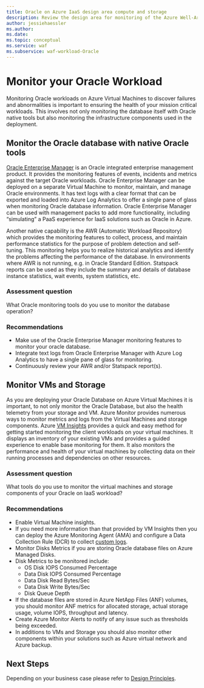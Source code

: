 ```yaml
---
title: Oracle on Azure IaaS design area compute and storage
description: Review the design area for monitoring of the Azure Well-Architected Framework. See how to apply these principles to Oracle on Azure IaaS workloads.
author: jessiehaessler
ms.author: 
ms.date: 
ms.topic: conceptual
ms.service: waf
ms.subservice: waf-workload-Oracle
---
```


# Monitor your Oracle Workload
Monitoring Oracle workloads on Azure Virtual Machines to discover failures and abnormalities is important to ensuring the health of your mission critical workloads. This involves not only monitoring the database itself with Oracle native tools but also monitoring the infrastructure components used in the deployment.

## Monitor the Oracle database with native Oracle tools
[Oracle Enterprise Manager](https://docs.oracle.com/en/enterprise-manager) is an Oracle integrated enterprise management product. It provides the monitoring features of events, incidents and metrics against the target Oracle workloads. Oracle Enterprise Manager can be deployed on a separate Virtual Machine to monitor, maintain, and manage Oracle environments. It has text logs with a clear format that can be exported and loaded into Azure Log Analytics to offer a single pane of glass when monitoring Oracle database information. Oracle Enterprise Manager can be used with management packs to add more functionality, including “simulating” a PaaS experience for IaaS solutions such as Oracle in Azure. 

Another native capability is the AWR (Automatic Workload Repository) which provides the monitoring features to collect, process, and maintain performance statistics for the purpose of problem detection and self-tuning. This monitoring helps you to realize historical analytics and identify the problems affecting the performance of the database. In environments where AWR is not running, e.g. in Oracle Standard Edition. Statspack reports can be used as they include the summary and details of database instance statistics, wait events, system statistics, etc.

### Assessment question
What Oracle monitoring tools do you use to monitor the database operation?

### Recommendations
- Make use of the Oracle Enterprise Manager monitoring features to monitor your oracle database.
- Integrate text logs from Oracle Enterprise Manager with Azure Log Analytics to have a single pane of glass for monitoring.
- Continuously review your AWR and/or Statspack report(s).

## Monitor VMs and Storage
As you are deploying your Oracle Database on Azure Virtual Machines it is important, to not only monitor the Oracle Database, but also the health telemetry from your storage and VM. Azure Monitor provides numerous ways to monitor metrics and logs from the Virtual Machines and storage components. Azure [VM Insights](https://learn.microsoft.com/en-us/azure/azure-monitor/vm/vminsights-enable-portal) provides a quick and easy method for getting started monitoring the client workloads on your virtual machines. It displays an inventory of your existing VMs and provides a guided experience to enable base monitoring for them. It also monitors the performance and health of your virtual machines by collecting data on their running processes and dependencies on other resources.

### Assessment question
What tools do you use to monitor the virtual machines and storage components of your Oracle on IaaS workload?

### Recommendations
- Enable Virtual Machine insights.
- If you need more information than that provided by VM Insights then you can deploy the Azure Monitoring Agent (AMA) and configure a Data Collection Rule (DCR) to collect [custom logs](https://learn.microsoft.com/en-us/azure/azure-monitor/agents/data-collection-text-log?tabs=portal).
- Monitor Disks Metrics if you are storing Oracle database files on Azure Managed Disks.
- Disk Metrics to be monitored include:
    - OS Disk IOPS Consumed Percentage
    - Data Disk IOPS Consumed Percentage
    - Data Disk Read Bytes/Sec
    - Data Disk Write Bytes/Sec
    - Disk Queue Depth
- If the database files are stored in Azure NetApp Files (ANF) volumes, you should monitor ANF metrics for allocated storage, actual storage usage, volume IOPS, throughput and latency.
- Create Azure Monitor Alerts to notify of any issue such as thresholds being exceeded.
- In additions to VMs and Storage you should also monitor other components within your solutions such as Azure virtual network and Azure backup.

## Next Steps
Depending on your business case please refer to [Design Principles](./design-principles.md).
